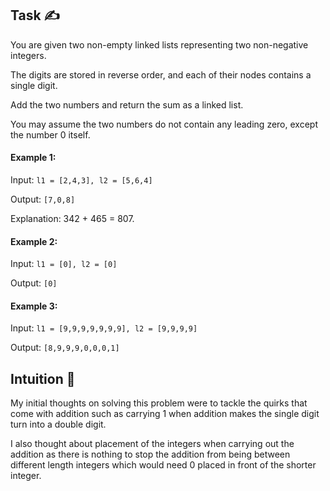 ## Task ✍
You are given two non-empty linked lists representing two non-negative integers. 

The digits are stored in reverse order, and each of their nodes contains a single digit. 

Add the two numbers and return the sum as a linked list.

You may assume the two numbers do not contain any leading zero, except the number 0 itself.

#### Example 1:
Input: ```l1 = [2,4,3], l2 = [5,6,4]```

Output: ```[7,0,8]```

Explanation: 342 + 465 = 807.

#### Example 2:
Input: ```l1 = [0], l2 = [0]```

Output: ```[0]```

#### Example 3:
Input: ```l1 = [9,9,9,9,9,9,9], l2 = [9,9,9,9]```

Output: ```[8,9,9,9,0,0,0,1]```

## Intuition 💬
<!-- Describe your first thoughts on how to solve this problem. -->
My initial thoughts on solving this problem were to tackle the quirks that come with addition such as carrying 1 when addition makes the single digit turn into a double digit.

I also thought about placement of the integers when carrying out the addition as there is nothing to stop the addition from being between different length integers which would need 0 placed in front of the shorter integer.
